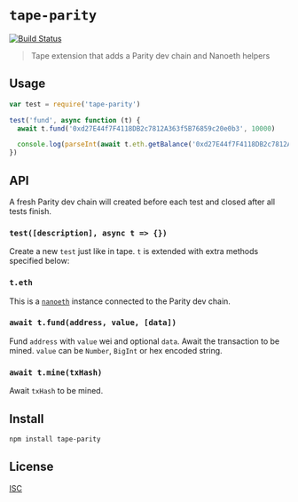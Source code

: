 # `tape-parity`

[![Build Status](https://travis-ci.org/hyperdivision/tape-parity.svg?branch=master)](https://travis-ci.org/hyperdivision/tape-parity)

> Tape extension that adds a Parity dev chain and Nanoeth helpers

## Usage

```js
var test = require('tape-parity')

test('fund', async function (t) {
  await t.fund('0xd27E44f7F4118DB2c7812A363f5B76859c20e0b3', 10000)

  console.log(parseInt(await t.eth.getBalance('0xd27E44f7F4118DB2c7812A363f5B76859c20e0b3')))
})
```

## API

A fresh Parity dev chain will created before each test and closed after all
tests finish.

### `test([description], async t => {})`

Create a new `test` just like in tape. `t` is extended with extra methods
specified below:

### `t.eth`

This is a [`nanoeth`](https://github.com/hyperdivision/nanoeth) instance
connected to the Parity dev chain.

### `await t.fund(address, value, [data])`

Fund `address` with `value` wei and optional `data`. Await the transaction to be
mined. `value` can be `Number`, `BigInt` or hex encoded string.

### `await t.mine(txHash)`

Await `txHash` to be mined.

## Install

```sh
npm install tape-parity
```

## License

[ISC](LICENSE)
